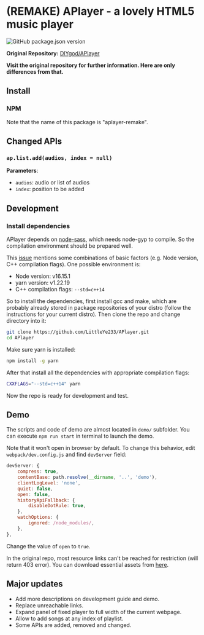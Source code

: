 # (REMAKE) APlayer - a lovely HTML5 music player

![GitHub package.json version](https://img.shields.io/github/package-json/v/LittleYe233/APlayer?style=flat-square)

**Original Repository:** [DIYgod/APlayer](https://github.com/DIYgod/APlayer)

**Visit the original repository for further information. Here are only differences from that.**

## Install

### NPM

Note that the name of this package is "aplayer-remake".

## Changed APIs

### `ap.list.add(audios, index = null)`

**Parameters**:

-   `audios`: audio or list of audios
-   `index`: position to be added

## Development

### Install dependencies

APlayer depends on [node-sass](https://github.com/sass/node-sass), which needs node-gyp to compile. So the compilation environment should be prepared well.

This [issue](https://github.com/nodejs/node/issues/38367) mentions some combinations of basic factors (e.g. Node version, C++ compilation flags). One possible environment is:

-   Node version: v16.15.1
-   yarn version: v1.22.19
-   C++ compilation flags: `--std=c++14`

So to install the dependencies, first install gcc and make, which are probably already stored in package repositories of your distro (follow the instructions for your current distro). Then clone the repo and change directory into it:

```bash
git clone https://github.com/LittleYe233/APlayer.git
cd APlayer
```

Make sure yarn is installed:

```bash
npm install -g yarn
```

After that install all the dependencies with appropriate compilation flags:

```bash
CXXFLAGS="--std=c++14" yarn
```

Now the repo is ready for development and test.

## Demo

The scripts and code of demo are almost located in `demo/` subfolder. You can execute `npm run start` in terminal to launch the demo.

Note that it won't open in browser by default. To change this behavior, edit `webpack/dev.config.js` and find `devServer` field:

```js
devServer: {
    compress: true,
    contentBase: path.resolve(__dirname, '..', 'demo'),
    clientLogLevel: 'none',
    quiet: false,
    open: false,
    historyApiFallback: {
        disableDotRule: true,
    },
    watchOptions: {
        ignored: /node_modules/,
    },
},
```

Change the value of `open` to `true`.

In the original repo, most resource links can't be reached for restriction (will return 403 error). You can download essential assets from [here](https://github.com/LittleYe233/APlayer/releases/tag/demo_assets-1.1.0).

## Major updates

-   Add more descriptions on development guide and demo.
-   Replace unreachable links.
-   Expand panel of fixed player to full width of the current webpage.
-   Allow to add songs at any index of playlist.
-   Some APIs are added, removed and changed.
